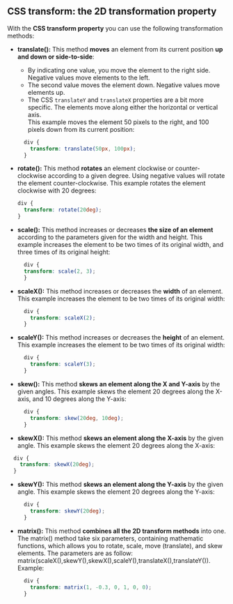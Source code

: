 ## CSS transform: the 2D transformation property

With the **CSS transform property** you can use the following transformation methods:  

* **translate():** This method **moves** an element from its current position **up and down or side-to-side**:  
  * By indicating one value, you move the element to the right side. Negative values move elements to the left.
  * The second value moves the element down. Negative values move elements up.
  * The CSS `translateY` and `translateX` properties are a bit more specific. The elements move along either the horizontal or vertical axis.  
This example moves the element 50 pixels to the right, and 100 pixels down from its current position:
  ```css
    div {
      transform: translate(50px, 100px);
    }
  ```  

* **rotate():** This method **rotates** an element clockwise or counter-clockwise according to a given degree. Using negative values will rotate the element counter-clockwise. This example rotates the element clockwise with 20 degrees:
    ```css
    div {
      transform: rotate(20deg);
    }
    ```

* **scale():** This method increases or decreases **the size of an element** according to the parameters given for the width and height. This example increases the element to be two times of its original width, and three times of its original height: 

  ```css
    div {
    transform: scale(2, 3);
    }
  ```

* **scaleX():** This method increases or decreases the **width** of an element. This example increases the element to be two times of its original width:  
  ```css
    div {
      transform: scaleX(2);
    }
  ```

* **scaleY():** This method increases or decreases the **height** of an element. This example increases the element to be two times of its original width:  
  ```css
    div {
      transform: scaleY(3);
    }
  ```

* **skew():** This method **skews an element along the X and Y-axis** by the given angles. This example skews the element 20 degrees along the X-axis, and 10 degrees along the Y-axis:  
  ```css
    div {
      transform: skew(20deg, 10deg);
    }
  ```
  
* **skewX():** This method **skews an element along the X-axis** by the given angle. This example skews the element 20 degrees along the X-axis:  
```css
  div {
    transform: skewX(20deg);
  }
```

* **skewY():** This method **skews an element along the Y-axis** by the given angle. This example skews the element 20 degrees along the Y-axis:  
  ```css
    div {
      transform: skewY(20deg);
    }
  ```

* **matrix():** This method **combines all the 2D transform methods** into one. The matrix() method take six parameters, containing mathematic functions, which allows you to rotate, scale, move (translate), and skew elements. The parameters are as follow: matrix(scaleX(),skewY(),skewX(),scaleY(),translateX(),translateY()). Example:
  ```css
    div {
      transform: matrix(1, -0.3, 0, 1, 0, 0);
    }
  ```
